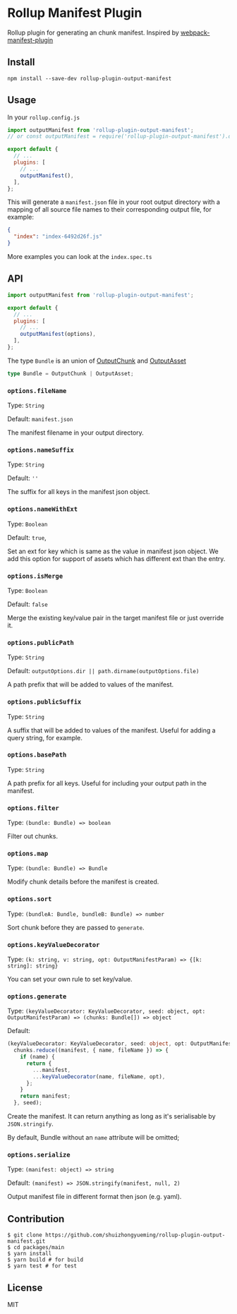 # Rollup Manifest Plugin

Rollup plugin for generating an chunk manifest. Inspired by [webpack-manifest-plugin](https://github.com/danethurber/webpack-manifest-plugin)

## Install

```shell
npm install --save-dev rollup-plugin-output-manifest
```

## Usage

In your `rollup.config.js`

```javascript
import outputManifest from 'rollup-plugin-output-manifest';
// or const outputManifest = require('rollup-plugin-output-manifest').default;

export default {
  // ...
  plugins: [
    // ...
    outputManifest(),
  ],
};
```

This will generate a `manifest.json` file in your root output directory with a mapping of all source file names to their corresponding output file, for example:

```json
{
  "index": "index-6492d26f.js"
}
```

More examples you can look at the `index.spec.ts`

## API

```javascript
import outputManifest from 'rollup-plugin-output-manifest';

export default {
  // ...
  plugins: [
    // ...
    outputManifest(options),
  ],
};
```

The type `Bundle` is an union of [OutputChunk][1] and [OutputAsset][2]

```typescript
type Bundle = OutputChunk | OutputAsset;
```

### `options.fileName`

Type: `String`

Default: `manifest.json`

The manifest filename in your output directory.

### `options.nameSuffix`

Type: `String`

Default: `''`

The suffix for all keys in the manifest json object.

### `options.nameWithExt`

Type: `Boolean`

Default: `true`,

Set an ext for key which is same as the value in manifest json object. We add this option for support of assets which has different ext than the entry.

### `options.isMerge`

Type: `Boolean`

Default: `false`

Merge the existing key/value pair in the target manifest file or just override it.

### `options.publicPath`

Type: `String`

Default: `outputOptions.dir || path.dirname(outputOptions.file)`

A path prefix that will be added to values of the manifest.

### `options.publicSuffix`

Type: `String`

A suffix that will be added to values of the manifest. Useful for adding a query string, for example.

### `options.basePath`

Type: `String`

A path prefix for all keys. Useful for including your output path in the manifest.

### `options.filter`

Type: `(bundle: Bundle) => boolean`

Filter out chunks.

### `options.map`

Type: `(bundle: Bundle) => Bundle`

Modify chunk details before the manifest is created.

### `options.sort`

Type: `(bundleA: Bundle, bundleB: Bundle) => number`

Sort chunk before they are passed to `generate`.

### `options.keyValueDecorator`

Type: `(k: string, v: string, opt: OutputManifestParam) => {[k: string]: string}`

You can set your own rule to set key/value.

### `options.generate`

Type: `(keyValueDecorator: KeyValueDecorator, seed: object, opt: OutputManifestParam) => (chunks: Bundle[]) => object`

Default:

```typescript
(keyValueDecorator: KeyValueDecorator, seed: object, opt: OutputManifestParam) => (chunks) =>
  chunks.reduce((manifest, { name, fileName }) => {
    if (name) {
      return {
        ...manifest,
        ...keyValueDecorator(name, fileName, opt),
      };
    }
    return manifest;
  }, seed);
```

Create the manifest. It can return anything as long as it's serialisable by `JSON.stringify`.

By default, Bundle without an `name` attribute will be omitted;

### `options.serialize`

Type: `(manifest: object) => string`

Default: `(manifest) => JSON.stringify(manifest, null, 2)`

Output manifest file in different format then json (e.g. yaml).

## Contribution

```shell
$ git clone https://github.com/shuizhongyueming/rollup-plugin-output-manifest.git
$ cd packages/main
$ yarn install
$ yarn build # for build
$ yarn test # for test
```

## License

MIT

[1]: https://github.com/rollup/rollup/blob/e66d7be5e736e7b47c6e8ac5cb7c6365903baeff/src/rollup/types.d.ts#L497
[2]: https://github.com/rollup/rollup/blob/e66d7be5e736e7b47c6e8ac5cb7c6365903baeff/src/rollup/types.d.ts#L469
